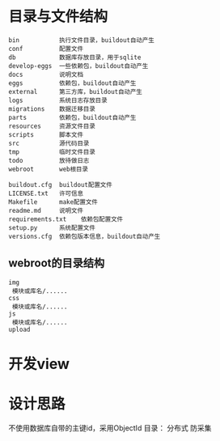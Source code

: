 # 目录与文件结构
    bin           执行文件目录，buildout自动产生
    conf          配置文件
    db            数据库存放目录，用于sqlite
    develop-eggs  一些依赖包，buildout自动产生
    docs          说明文档
    eggs          依赖包，buildout自动产生
    external      第三方库，buildout自动产生
    logs          系统日志存放目录
    migrations    数据迁移目录
    parts         依赖包，buildout自动产生
    resources     资源文件目录
    scripts       脚本文件
    src           源代码目录
    tmp           临时文件目录
    todo          放待做日志
    webroot       web根目录

    buildout.cfg  buildout配置文件
    LICENSE.txt   许可信息
    Makefile      make配置文件
    readme.md     说明文件
    requirements.txt    依赖包配置文件
    setup.py      系统配置文件
    versions.cfg  依赖包版本信息，buildout自动产生

## webroot的目录结构
    img
     模块或库名/......
    css
     模块或库名/......
    js
     模块或库名/......
    upload

# 开发view

# 设计思路
不使用数据库自带的主键id，采用ObjectId
目录：
    分布式
    防采集